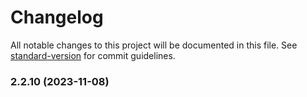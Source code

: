 # Changelog

All notable changes to this project will be documented in this file. See [standard-version](https://github.com/conventional-changelog/standard-version) for commit guidelines.

### 2.2.10 (2023-11-08)
